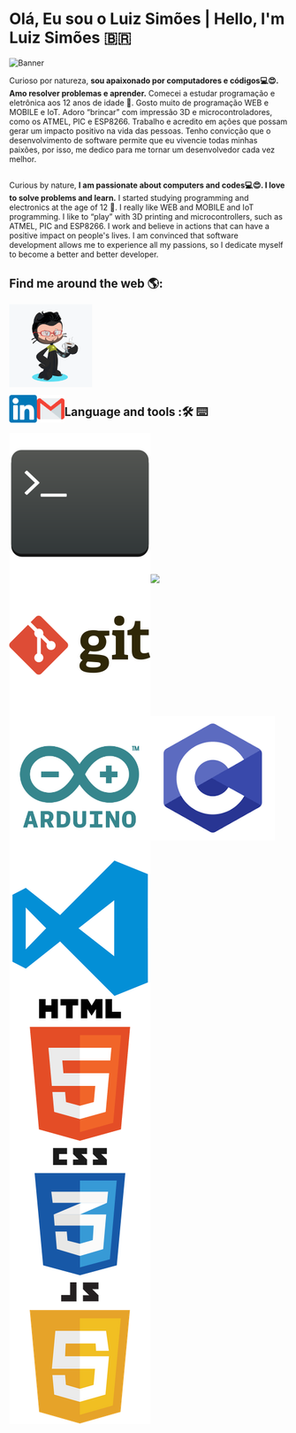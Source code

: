 # Olá, Eu sou o Luiz Simões | Hello, I'm Luiz Simões 🇧🇷️

<img src="https://github.com/LuizSimoes/LuizSimoes/blob/master/Banner2.gif" alt="Banner">

Curioso por natureza, __sou apaixonado por computadores e códigos💻️😍️. Amo resolver problemas e aprender.__ Comecei a estudar programação e eletrônica aos 12 anos de idade 💾️. Gosto muito de programação WEB e MOBILE e IoT. Adoro “brincar” com impressão 3D e microcontroladores, como os ATMEL, PIC e ESP8266.
Trabalho e acredito em ações que possam gerar um impacto positivo na vida das pessoas. Tenho convicção que o desenvolvimento de software permite que eu vivencie todas minhas paixões, por isso, me dedico para me tornar um desenvolvedor cada vez melhor.  
##

Curious by nature, __I am passionate about computers and codes💻️😍️. I love to solve problems and learn.__ I started studying programming and electronics at the age of 12 💾️. I really like WEB and MOBILE and IoT programming. I like to “play” with 3D printing and microcontrollers, such as ATMEL, PIC and ESP8266.
I work and believe in actions that can have a positive impact on people's lives. I am convinced that software development allows me to experience all my passions, so I dedicate myself to become a better and better developer.  
##


## Find me around the web 🌎:
<a href="https://github.com/LuizSimoes"><img align="center" width="150" height="150" src="https://github.com/LuizSimoes/LuizSimoes/blob/master/LuizSimoes-Octacat.png"></a>

<a href="https://www.linkedin.com/in/luizefsimoes2020/"><img align="left" width="50" height="50" src="https://github.com/LuizSimoes/LuizSimoes/blob/master/linked.png"></a>

<a href="mailto:luizefsimoes@gmail.com"><img align="left" width="50" height="50" src="https://github.com/LuizSimoes/LuizSimoes/blob/master/gmail.png"></a>

## Language and tools :🛠️ ⌨️
<img align="left" src="https://github.com/LuizSimoes/LuizSimoes/blob/master/Icons/linux.png">
<img align="left" src="https://github.com/LuizSimoes/LuizSimoes/blob/master/Icons/git.png">
<img align="left" src="https://github.com/LuizSimoes/LuizSimoes/blob/master/Icons/github.png">
<img align="left" src="https://github.com/LuizSimoes/LuizSimoes/blob/master/Icons/arduino.png">
<img align="left" src="https://github.com/LuizSimoes/LuizSimoes/blob/master/Icons/c.png">
<img align="left" src="https://github.com/LuizSimoes/LuizSimoes/blob/master/Icons/vscode.png">
<img align="left" src="https://github.com/LuizSimoes/LuizSimoes/blob/master/Icons/HTML5.png">
<img align="left" src="https://github.com/LuizSimoes/LuizSimoes/blob/master/Icons/css.png">
<img align="left" src="https://github.com/LuizSimoes/LuizSimoes/blob/master/Icons/js.png">

